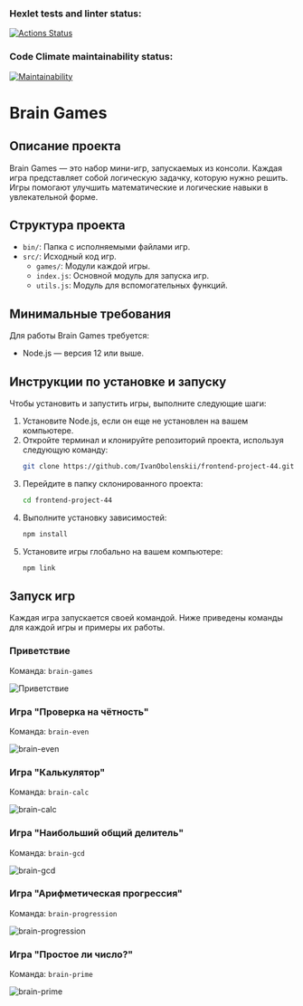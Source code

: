 ### Hexlet tests and linter status:
[![Actions Status](https://github.com/IvanObolenskii/frontend-project-44/actions/workflows/hexlet-check.yml/badge.svg)](https://github.com/IvanObolenskii/frontend-project-44/actions)

### Code Climate maintainability status:
[![Maintainability](https://api.codeclimate.com/v1/badges/98e8339401a95d9e9972/maintainability)](https://codeclimate.com/github/IvanObolenskii/frontend-project-44/maintainability)

# Brain Games

## Описание проекта

Brain Games — это набор мини-игр, запускаемых из консоли. Каждая игра представляет собой логическую задачку, которую нужно решить. Игры помогают улучшить математические и логические навыки в увлекательной форме.

## Структура проекта

- `bin/`: Папка с исполняемыми файлами игр.
- `src/`: Исходный код игр.
    - `games/`: Модули каждой игры.
    - `index.js`: Основной модуль для запуска игр.
    - `utils.js`: Модуль для вспомогательных функций.

## Минимальные требования

Для работы Brain Games требуется:

- Node.js — версия 12 или выше.

## Инструкции по установке и запуску

Чтобы установить и запустить игры, выполните следующие шаги:

1. Установите Node.js, если он еще не установлен на вашем компьютере.
2. Откройте терминал и клонируйте репозиторий проекта, используя следующую команду:
   ```bash
   git clone https://github.com/IvanObolenskii/frontend-project-44.git
   ```
3. Перейдите в папку склонированного проекта:
   ```bash
   cd frontend-project-44
   ```
4. Выполните установку зависимостей:
   ```bash
   npm install
   ```
5. Установите игры глобально на вашем компьютере:
   ```bash
   npm link
   ```

## Запуск игр

Каждая игра запускается своей командой. Ниже приведены команды для каждой игры и примеры их работы.

### Приветствие

Команда: `brain-games`

![Приветствие](https://storage.yandexcloud.net/custompic/brain-games/brain-games.jpg?X-Amz-Algorithm=AWS4-HMAC-SHA256&X-Amz-Credential=YCAJEB2B8XZoXWpA75Qc9xsgA%2F20240119%2Fru-central1%2Fs3%2Faws4_request&X-Amz-Date=20240119T195314Z&X-Amz-Expires=2592000&X-Amz-Signature=78D9353109BD0009889725CBEBA7681990EC9796D040EF212A017FACB749B008&X-Amz-SignedHeaders=host)

### Игра "Проверка на чётность"

Команда: `brain-even`

![brain-even](https://storage.yandexcloud.net/custompic/brain-games/brain-even.jpg?X-Amz-Algorithm=AWS4-HMAC-SHA256&X-Amz-Credential=YCAJEB2B8XZoXWpA75Qc9xsgA%2F20240119%2Fru-central1%2Fs3%2Faws4_request&X-Amz-Date=20240119T195341Z&X-Amz-Expires=2592000&X-Amz-Signature=01E5B0409983D1A50206FB29FC095BF68F00E37CE2A67BA0DA45680E8139E5CA&X-Amz-SignedHeaders=host)

### Игра "Калькулятор"

Команда: `brain-calc`

![brain-calc](https://storage.yandexcloud.net/custompic/brain-games/brain-calc.jpg?X-Amz-Algorithm=AWS4-HMAC-SHA256&X-Amz-Credential=YCAJEB2B8XZoXWpA75Qc9xsgA%2F20240119%2Fru-central1%2Fs3%2Faws4_request&X-Amz-Date=20240119T195403Z&X-Amz-Expires=2592000&X-Amz-Signature=396E0C8683B2290310080254CDAAFD546CE529D2F83B6A6E3ABD278C5A62A18C&X-Amz-SignedHeaders=host)

### Игра "Наибольший общий делитель"

Команда: `brain-gcd`

![brain-gcd](https://storage.yandexcloud.net/custompic/brain-games/brain-gcd.jpg?X-Amz-Algorithm=AWS4-HMAC-SHA256&X-Amz-Credential=YCAJEB2B8XZoXWpA75Qc9xsgA%2F20240119%2Fru-central1%2Fs3%2Faws4_request&X-Amz-Date=20240119T195422Z&X-Amz-Expires=2592000&X-Amz-Signature=2647BB50C2AD5BFB6A44F245E73C2E5931A0E73BDD7D0694C20C3AB6FA46CC52&X-Amz-SignedHeaders=host)

### Игра "Арифметическая прогрессия"

Команда: `brain-progression`

![brain-progression](https://storage.yandexcloud.net/custompic/brain-games/brain-progression.jpg?X-Amz-Algorithm=AWS4-HMAC-SHA256&X-Amz-Credential=YCAJEB2B8XZoXWpA75Qc9xsgA%2F20240119%2Fru-central1%2Fs3%2Faws4_request&X-Amz-Date=20240119T195441Z&X-Amz-Expires=2592000&X-Amz-Signature=453EA003CF59EE4E342A4B95CA322A510225E75784AF62C16FE9D204911486FA&X-Amz-SignedHeaders=host)

### Игра "Простое ли число?"

Команда: `brain-prime`

![brain-prime](https://storage.yandexcloud.net/custompic/brain-games/brain-prime.jpg?X-Amz-Algorithm=AWS4-HMAC-SHA256&X-Amz-Credential=YCAJEB2B8XZoXWpA75Qc9xsgA%2F20240119%2Fru-central1%2Fs3%2Faws4_request&X-Amz-Date=20240119T195457Z&X-Amz-Expires=2592000&X-Amz-Signature=270CCC92B37BB489F4A020BB21EEBD7FA0A635B8C00355E9B94A7082A9F2524E&X-Amz-SignedHeaders=host)